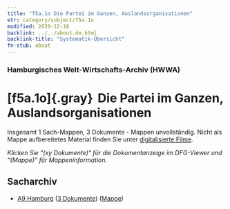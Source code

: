 ```yaml
---
title: "f5a.1o Die Partei im Ganzen, Auslandsorganisationen"
etr: category/subject/f5a.1o
modified: 2020-12-18
backlink: ../../about.de.html
backlink-title: "Systematik-Übersicht"
fn-stub: about
---
```


### Hamburgisches Welt-Wirtschafts-Archiv (HWWA)
# [f5a.1o]{.gray}&#8201; Die Partei im Ganzen, Auslandsorganisationen&#160; 




Insgesamt 1 Sach-Mappen, 3 Dokumente - Mappen unvollständig.
Nicht als Mappe aufbereitetes Material finden Sie unter [digitalisierte Filme](/film/h1_sh).

_Klicken Sie "(xy Dokumente)" für die Dokumentanzeige im DFG-Viewer und "(Mappe)" für Mappeninformation._

## Sacharchiv



- [A9 Hamburg](../../../geo/about.de.html#A9) (<a href="https://dfg-viewer.de/show/?tx_dlf[id]=https://pm20.zbw.eu/mets/sh/1409xx/140905/1444xx/144436/public.mets.de.xml" target="_blank">3 Dokumente</a>) ([Mappe](http://purl.org/pressemappe20/folder/sh/140905,144436))


